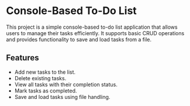 # Console-Based To-Do List

This project is a simple console-based to-do list application that allows users to manage their tasks efficiently. It supports basic CRUD operations and provides functionality to save and load tasks from a file.

## Features

- Add new tasks to the list.
- Delete existing tasks.
- View all tasks with their completion status.
- Mark tasks as completed.
- Save and load tasks using file handling.
